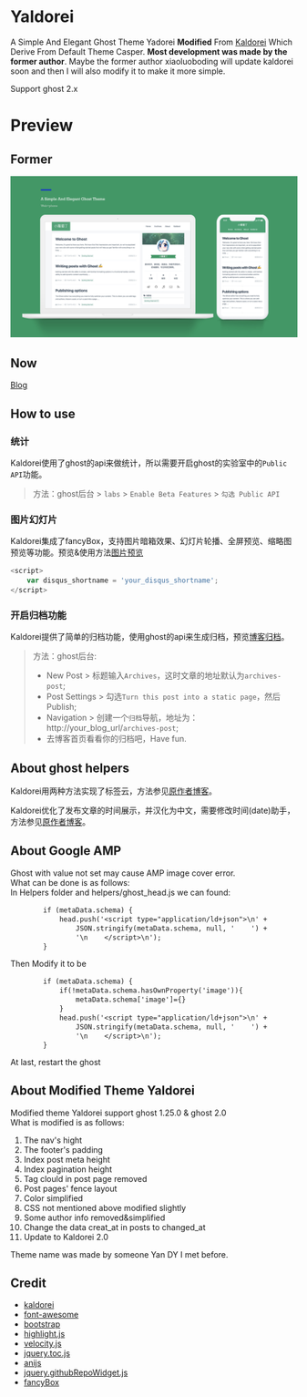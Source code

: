 # Yaldorei
A Simple And Elegant Ghost Theme Yadorei **Modified** From [Kaldorei](https://github.com/xiaoluoboding/ghost-theme-kaldorei) Which Derive From Default Theme Casper. **Most development was made by the former author**. Maybe the former author xiaoluoboding will update kaldorei soon and then I will also modify it to make it more simple. 

Support ghost 2.x
# Preview
## Former
![img](assets/img/preview.png)
## Now
[Blog](http://www.xmsec.cc)
## How to use

### 统计
Kaldorei使用了ghost的api来做统计，所以需要开启ghost的实验室中的`Public API`功能。

> 方法：ghost后台 > `labs` > `Enable Beta Features` > `勾选 Public API`

### 图片幻灯片
Kaldorei集成了fancyBox，支持图片暗箱效果、幻灯片轮播、全屏预览、缩略图预览等功能。预览&使用方法[图片预览](http://xlbd.me/how-to-use-fancybox-in-ghost-blog/)


```js
<script>
    var disqus_shortname = 'your_disqus_shortname';
</script>
```

### 开启归档功能
Kaldorei提供了简单的归档功能，使用ghost的api来生成归档，预览[博客归档](http://xlbd.me/archives-post)。

> 方法：ghost后台:
> * New Post > 标题输入`Archives`，这时文章的地址默认为`archives-post`;
> * Post Settings > 勾选`Turn this post into a static page`，然后Publish;
> * Navigation > 创建一个`归档`导航，地址为：http://your_blog_url/`archives-post`;
> * 去博客首页看看你的归档吧，Have fun.

## About ghost helpers

Kaldorei用两种方法实现了标签云，方法参见[原作者博客](http://xlbd.me/how-to-add-the-tag-cloud-into-ghost-blog/)。

Kaldorei优化了发布文章的时间展示，并汉化为中文，需要修改时间(date)助手，方法参见[原作者博客](http://xlbd.me/ghost-date-i18n/)。

## About Google AMP
Ghost with value not set may cause AMP image cover error.     
What can be done is as follows:     
In Helpers folder and helpers/ghost_head.js we can found:
```
        if (metaData.schema) {
            head.push('<script type="application/ld+json">\n' +
                JSON.stringify(metaData.schema, null, '    ') +
                '\n    </script>\n');
        }
```
Then Modify it to be     
```
        if (metaData.schema) {
	        if(!metaData.schema.hasOwnProperty('image')){
				metaData.schema['image']={}
			}
            head.push('<script type="application/ld+json">\n' +
                JSON.stringify(metaData.schema, null, '    ') +
                '\n    </script>\n');
        }
```
At last, restart the ghost
## About Modified Theme Yaldorei

Modified theme Yaldorei support ghost 1.25.0 & ghost 2.0    
What is modified is as follows:    

1. The nav's hight
2. The footer's padding
3. Index post meta height
4. Index pagination height
5. Tag clould in post page removed
6. Post pages' fence layout
7. Color simplified  
8. CSS not mentioned above modified slightly
9. Some author info removed&simplified 
10. Change the data creat_at in posts to changed_at
11. Update to Kaldorei 2.0

Theme name was made by someone Yan DY I met before.

## Credit

* [kaldorei](https://github.com/xiaoluoboding/ghost-theme-kaldorei)
* [font-awesome](https://github.com/FortAwesome/Font-Awesome)
* [bootstrap](https://github.com/twbs/bootstrap)
* [highlight.js](https://github.com/isagalaev/highlight.js)
* [velocity.js](https://github.com/julianshapiro/velocity)
* [jquery.toc.js](https://github.com/jgallen23/toc)
* [anijs](https://github.com/anijs/anijs)
* [jquery.githubRepoWidget.js](https://github.com/JoelSutherland/GitHub-jQuery-Repo-Widget)
* [fancyBox](https://github.com/fancyapps/fancyBox)
